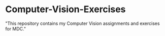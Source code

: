 # Computer-Vision-Exercises
"This repository contains my Computer Vision assignments and exercises for MDC."
